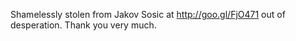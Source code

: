 Shamelessly stolen from Jakov Sosic at http://goo.gl/FjO471 
out of desperation. Thank you very much.

